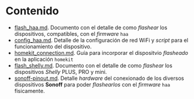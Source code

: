 # Contenido

- [flash_haa.md](../docs/flash_haa.md). Documento con el detalle de como _flashear_ los dispositivos, compatibles, con el _firmware_ `haa`
- [config_haa.md](../docs/config_haa.md). Detalle de la configuración de red WiFi y _script_ para el funcionamiento del dispositivo.
- [homekit_connection.md](../docs/homekit_connection.md). Guía para incorporar el dispositvio _flasheado_ en la aplicación `homekit`
- [flash_shelly.md](../docs/flash_ota_shelly.md). Documento con el detalle de como _flashear_ los dispositivos _Shelly_ PLUS, PRO y mini.
- [sonoff-pinout.md](../docs/sonoff_pinout.md). Detalle _hardware_ del conexionado de los diversos dispositivos **Sonoff** para poder _flashearlos_ con el _firmware_ `haa` fisicamente.
